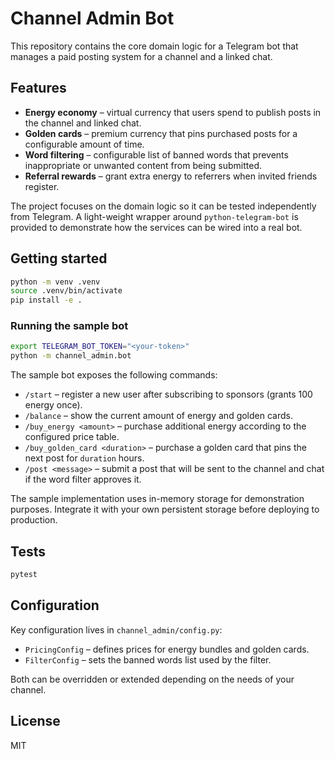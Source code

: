 # Channel Admin Bot

This repository contains the core domain logic for a Telegram bot that manages a paid posting system for a channel and a linked chat.  

## Features

- **Energy economy** – virtual currency that users spend to publish posts in the channel and linked chat.
- **Golden cards** – premium currency that pins purchased posts for a configurable amount of time.
- **Word filtering** – configurable list of banned words that prevents inappropriate or unwanted content from being submitted.
- **Referral rewards** – grant extra energy to referrers when invited friends register.

The project focuses on the domain logic so it can be tested independently from Telegram.  A light-weight wrapper around `python-telegram-bot` is provided to demonstrate how the services can be wired into a real bot.

## Getting started

```bash
python -m venv .venv
source .venv/bin/activate
pip install -e .
```

### Running the sample bot

```bash
export TELEGRAM_BOT_TOKEN="<your-token>"
python -m channel_admin.bot
```

The sample bot exposes the following commands:

- `/start` – register a new user after subscribing to sponsors (grants 100 energy once).
- `/balance` – show the current amount of energy and golden cards.
- `/buy_energy <amount>` – purchase additional energy according to the configured price table.
- `/buy_golden_card <duration>` – purchase a golden card that pins the next post for `duration` hours.
- `/post <message>` – submit a post that will be sent to the channel and chat if the word filter approves it.

The sample implementation uses in-memory storage for demonstration purposes.  Integrate it with your own persistent storage before deploying to production.

## Tests

```bash
pytest
```

## Configuration

Key configuration lives in `channel_admin/config.py`:

- `PricingConfig` – defines prices for energy bundles and golden cards.
- `FilterConfig` – sets the banned words list used by the filter.

Both can be overridden or extended depending on the needs of your channel.

## License

MIT

